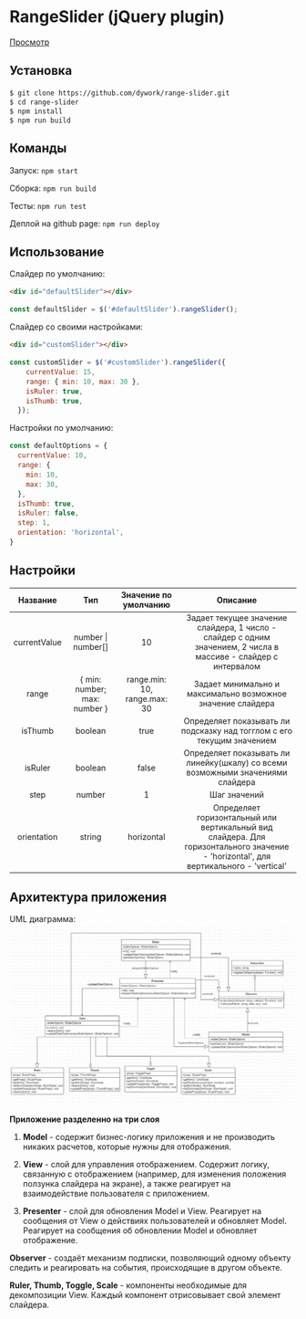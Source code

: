 # RangeSlider (jQuery plugin)

[Просмотр](https://dywork.github.io/range-slider/)

## Установка

```
$ git clone https://github.com/dywork/range-slider.git
$ cd range-slider
$ npm install
$ npm run build
```

## Команды

Запуск: 
`npm start`

Сборка: 
`npm run build`

Тесты: 
`npm run test`

Деплой на github page: 
`npm run deploy`

## Использование
Слайдер по умолчанию:
```html
<div id="defaultSlider"></div>
```
```javascript
const defaultSlider = $('#defaultSlider').rangeSlider();
```
Слайдер со своими настройками:
```html
<div id="customSlider"></div>
```
```javascript
const customSlider = $('#customSlider').rangeSlider({
    currentValue: 15,
    range: { min: 10, max: 30 },
    isRuler: true,
    isThumb: true,
  });
```

 Настройки по умолчанию:
```javascript
const defaultOptions = {
  currentValue: 10,
  range: {
    min: 10,
    max: 30,
  },
  isThumb: true,
  isRuler: false,
  step: 1,
  orientation: 'horizontal',
}
```

## Настройки
| Название  | Тип  | Значение по умолчанию | Описание |
| :------------: |:---------------:| :---------:|:--:|
| currentValue     | number \| number[] | 10 | Задает текущее значение слайдера, 1 число - слайдер с одним значением, 2 числа в массиве - слайдер с интервалом |
| range     | { min: number; max: number } | range.min: 10, range.max: 30 |  Задает минимально и максимально возможное значение слайдера
| isThumb | boolean | true | Определяет показывать ли подсказку над тогглом с его текущим значением |
| isRuler | boolean | false | Определяет показывать ли линейку(шкалу) со всеми возможными значениями слайдера |
| step | number | 1 | Шаг значений |
| orientation | string | horizontal | Определяет горизонтальный или вертикальный вид слайдера. Для горизонтального значение - 'horizontal', для вертикального - 'vertical' |

## Архитектура приложения
UML диаграмма:
![alt tag](range-slider-uml.png "Описание будет тут")​

**Приложение разделенно на три слоя**
1) **Model** - содержит бизнес-логику приложения и не производить никаких расчетов, которые нужны для отображения.
 
2) **View** -  слой для управления отображением. Содержит логику, связанную с отображением (например, для изменения положения ползунка слайдера на экране), а также реагирует на взаимодействие пользователя с приложением.

3) **Presenter** - слой для обновления Model и View. Реагирует на сообщения от View о действиях пользователей и обновляет Model. Реагирует на сообщения об обновлении Model и обновляет отображение.

**Observer** - создаёт механизм подписки, позволяющий одному объекту следить и реагировать на события, происходящие в другом объекте.

**Ruler, Thumb, Toggle, Scale** - компоненты необходимые для декомпозиции View. Каждый компонент отрисовывает свой элемент слайдера. 
